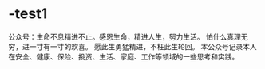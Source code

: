 # -test1
公众号：生命不息精进不止。感恩生命，精进人生，努力生活。 怕什么真理无穷，进一寸有一寸的欢喜。 愿此生勇猛精进，不枉此生轮回。 本公众号记录本人在安全、健康、保险、投资、生活、家庭、工作等领域的一些思考和实践。
